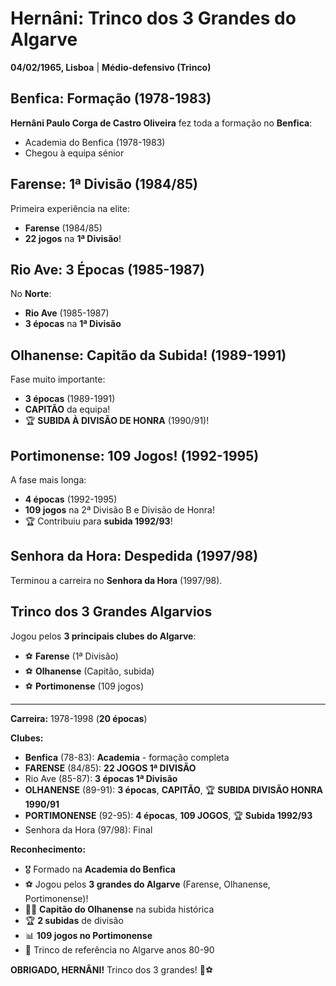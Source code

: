 # Hernâni: Trinco dos 3 Grandes do Algarve

**04/02/1965, Lisboa** | **Médio-defensivo (Trinco)**

## Benfica: Formação (1978-1983)

**Hernâni Paulo Corga de Castro Oliveira** fez toda a formação no **Benfica**:
- Academia do Benfica (1978-1983)
- Chegou à equipa sénior

## Farense: 1ª Divisão (1984/85)

Primeira experiência na elite:
- **Farense** (1984/85)
- **22 jogos** na **1ª Divisão**!

## Rio Ave: 3 Épocas (1985-1987)

No **Norte**:
- **Rio Ave** (1985-1987)
- **3 épocas** na **1ª Divisão**

## Olhanense: Capitão da Subida! (1989-1991)

Fase muito importante:
- **3 épocas** (1989-1991)
- **CAPITÃO** da equipa!
- 🏆 **SUBIDA À DIVISÃO DE HONRA** (1990/91)!

## Portimonense: 109 Jogos! (1992-1995)

A fase mais longa:
- **4 épocas** (1992-1995)
- **109 jogos** na 2ª Divisão B e Divisão de Honra!
- 🏆 Contribuiu para **subida 1992/93**!

## Senhora da Hora: Despedida (1997/98)

Terminou a carreira no **Senhora da Hora** (1997/98).

## Trinco dos 3 Grandes Algarvios

Jogou pelos **3 principais clubes do Algarve**:
- ⚽ **Farense** (1ª Divisão)
- ⚽ **Olhanense** (Capitão, subida)
- ⚽ **Portimonense** (109 jogos)

---

**Carreira:** 1978-1998 (**20 épocas**)

**Clubes:**
- **Benfica** (78-83): **Academia** - formação completa
- **FARENSE** (84/85): **22 JOGOS 1ª DIVISÃO**
- Rio Ave (85-87): **3 épocas 1ª Divisão**
- **OLHANENSE** (89-91): **3 épocas**, **CAPITÃO**, 🏆 **SUBIDA DIVISÃO HONRA 1990/91**
- **PORTIMONENSE** (92-95): **4 épocas**, **109 JOGOS**, 🏆 **Subida 1992/93**
- Senhora da Hora (97/98): Final

**Reconhecimento:**
- 🎖️ Formado na **Academia do Benfica**
- ⚽ Jogou pelos **3 grandes do Algarve** (Farense, Olhanense, Portimonense)!
- 👨‍✈️ **Capitão do Olhanense** na subida histórica
- 🏆 **2 subidas** de divisão
- 📊 **109 jogos no Portimonense**
- 💪 Trinco de referência no Algarve anos 80-90

**OBRIGADO, HERNÂNI!** Trinco dos 3 grandes! 🦁⚽
